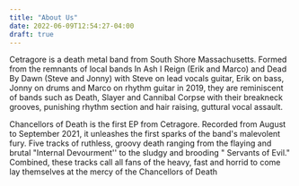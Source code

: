 ```yaml
---
title: "About Us"
date: 2022-06-09T12:54:27-04:00
draft: true
---
```


Cetragore is a death metal band from South Shore Massachusetts. Formed from the remnants of local bands In Ash I Reign (Erik and Marco) and Dead By Dawn (Steve and Jonny) with Steve on lead vocals guitar, Erik on bass, Jonny on drums and Marco on rhythm guitar in 2019, they are reminiscent of bands such as Death, Slayer and Cannibal Corpse with their breakneck grooves, punishing rhythm section and hair raising, guttural vocal assault. 

Chancellors of Death is the first EP from Cetragore. Recorded from August to September 2021, it unleashes the first sparks of the band's malevolent fury. Five tracks of ruthless, groovy death ranging from the flaying and brutal "Internal Devourment'' to the sludgy and brooding " Servants of Evil." Combined, these tracks call all fans of the heavy, fast and horrid to come lay themselves at the mercy of the Chancellors of Death
